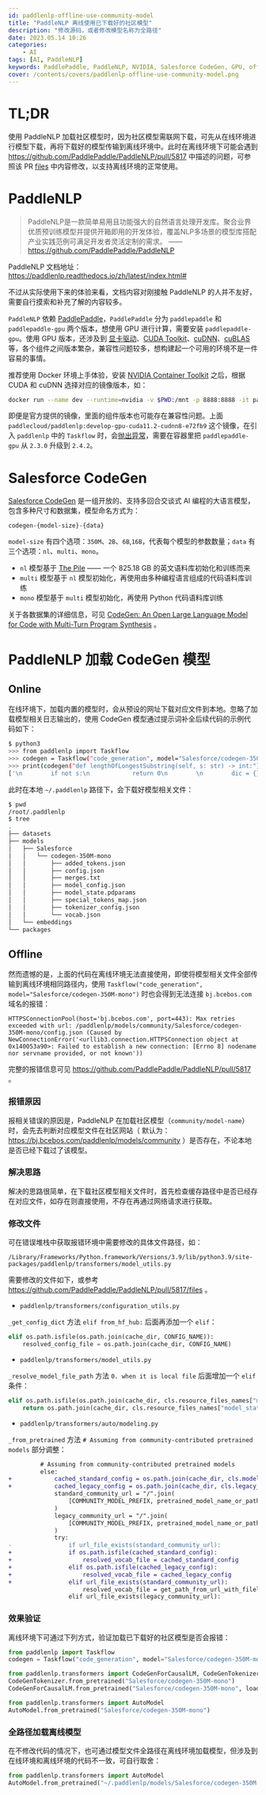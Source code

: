 ```yaml
---
id: paddlenlp-offline-use-community-model
title: "PaddleNLP 离线使用已下载好的社区模型"
description: "修改源码，或者修改模型名称为全路径"
date: 2023.05.14 10:26
categories:
    - AI
tags: [AI, PaddleNLP]
keywords: PaddlePaddle, PaddleNLP, NVIDIA, Salesforce CodeGen, GPU, offline
cover: /contents/covers/paddlenlp-offline-use-community-model.png
---
```


# TL;DR

使用 PaddleNLP 加载社区模型时，因为社区模型需联网下载，可先从在线环境进行模型下载，再将下载好的模型传输到离线环境中。此时在离线环境下可能会遇到 https://github.com/PaddlePaddle/PaddleNLP/pull/5817 中描述的问题，可参照该 PR [files](https://github.com/PaddlePaddle/PaddleNLP/pull/5817/files) 中内容修改，以支持离线环境的正常使用。

# PaddleNLP

> PaddleNLP是一款简单易用且功能强大的自然语言处理开发库。聚合业界优质预训练模型并提供开箱即用的开发体验，覆盖NLP多场景的模型库搭配产业实践范例可满足开发者灵活定制的需求。 —— https://github.com/PaddlePaddle/PaddleNLP

PaddleNLP 文档地址：https://paddlenlp.readthedocs.io/zh/latest/index.html# 

不过从实际使用下来的体验来看，文档内容对刚接触 PaddleNLP 的人并不友好，需要自行摸索和补充了解的内容较多。

`PaddleNLP` 依赖 [PaddlePaddle](https://github.com/paddlepaddle/paddle)，`PaddlePaddle` 分为 `paddlepaddle` 和 `paddlepaddle-gpu` 两个版本，想使用 GPU 进行计算，需要安装 `paddlepaddle-gpu`。使用 GPU 版本，还涉及到 [显卡驱动](https://www.nvidia.cn/Download/index.aspx?lang=cn)、[CUDA Toolkit](https://developer.nvidia.com/cuda-downloads)、[cuDNN](https://developer.nvidia.cn/zh-cn/cudnn)、[cuBLAS](https://developer.nvidia.com/zh-cn/cublas) 等，各个组件之间版本繁杂，兼容性问题较多，想构建起一个可用的环境不是一件容易的事情。

推荐使用 Docker 环境上手体验，安装 [NVIDIA Container Toolkit](https://github.com/NVIDIA/nvidia-docker) 之后，根据 CUDA 和 cuDNN 选择对应的镜像版本，如：

```bash
docker run --name dev --runtime=nvidia -v $PWD:/mnt -p 8888:8888 -it paddlecloud/paddlenlp:develop-gpu-cuda11.2-cudnn8-e72fb9 /bin/bash
```

即便是官方提供的镜像，里面的组件版本也可能存在兼容性问题。上面 `paddlecloud/paddlenlp:develop-gpu-cuda11.2-cudnn8-e72fb9` 这个镜像，在引入 `paddlenlp` 中的 `Taskflow` 时，会[抛出异常](https://github.com/PaddlePaddle/PaddleNLP/issues/5495#issuecomment-1517138237)，需要在容器里把 `paddlepaddle-gpu` 从 `2.3.0` 升级到 `2.4.2`。

# Salesforce CodeGen

[Salesforce CodeGen](https://github.com/salesforce/CodeGen) 是一组开放的、支持多回合交谈式 AI 编程的大语言模型，包含多种尺寸和数据集，模型命名方式为：

`codegen-{model-size}-{data}`

`model-size` 有四个选项：`350M`、`2B`、`6B`,`16B`，代表每个模型的参数数量；`data` 有三个选项：`nl`、`multi`、`mono`。

- `nl` 模型基于 [The Pile](https://github.com/EleutherAI/the-pile) —— 一个 825.18 GB 的英文语料库初始化和训练而来
- `multi` 模型基于 `nl` 模型初始化，再使用由多种编程语言组成的代码语料库训练
- `mono` 模型基于 `multi` 模型初始化，再使用 Python 代码语料库训练

关于各数据集的详细信息，可见 [CodeGen: An Open Large Language Model for Code with Multi-Turn Program Synthesis](https://arxiv.org/pdf/2203.13474.pdf) 。

# PaddleNLP 加载 CodeGen 模型

## Online

在线环境下，加载内置的模型时，会从预设的网址下载对应文件到本地。忽略了加载模型相关日志输出的，使用 CodeGen 模型通过提示词补全后续代码的示例代码如下：

```bash
$ python3
>>> from paddlenlp import Taskflow
>>> codegen = Taskflow("code_generation", model="Salesforce/codegen-350M-mono",decode_strategy="greedy_search", repetition_penalty=1.0)
>>> print(codegen("def lengthOfLongestSubstring(self, s: str) -> int:"))
['\n        if not s:\n            return 0\n        \n        dic = {}\n        max_len = 0\n        \n        for i in range(len(s)):\n         if s[i] in dic:\n                dic[s[i]] += 1\n                if dic[s[i]] > max_len:\n                    max_len = dic[s[i]]\n            else:\n                dic[s[i]] = 1\n        \n        return max_len']
```

此时在本地 `~/.paddlenlp` 路径下，会下载好模型相关文件：

```bash
$ pwd
/root/.paddlenlp
$ tree
.
├── datasets
├── models
│   ├── Salesforce
│   │   └── codegen-350M-mono
│   │       ├── added_tokens.json
│   │       ├── config.json
│   │       ├── merges.txt
│   │       ├── model_config.json
│   │       ├── model_state.pdparams
│   │       ├── special_tokens_map.json
│   │       ├── tokenizer_config.json
│   │       └── vocab.json
│   └── embeddings
└── packages
```

## Offline

然而遗憾的是，上面的代码在离线环境无法直接使用，即使将模型相关文件全部传输到离线环境相同路径内，使用 `Taskflow("code_generation", model="Salesforce/codegen-350M-mono")` 时也会得到无法连接 `bj.bcebos.com` 域名的报错：

```log
HTTPSConnectionPool(host='bj.bcebos.com', port=443): Max retries exceeded with url: /paddlenlp/models/community/Salesforce/codegen-350M-mono/config.json (Caused by NewConnectionError('<urllib3.connection.HTTPSConnection object at 0x140053a90>: Failed to establish a new connection: [Errno 8] nodename nor servname provided, or not known'))
```

完整的报错信息可见 https://github.com/PaddlePaddle/PaddleNLP/pull/5817 。

### 报错原因

报相关错误的原因是，PaddleNLP 在加载社区模型（`community/model-name`）时，会先去判断对应模型文件在社区网站（ 默认为：https://bj.bcebos.com/paddlenlp/models/community ）是否存在，不论本地是否已经下载过了该模型。

### 解决思路

解决的思路很简单，在下载社区模型相关文件时，首先检查缓存路径中是否已经存在对应文件，如存在则直接使用，不存在再通过网络请求进行获取。

### 修改文件

可在错误堆栈中获取报错环境中需要修改的具体文件路径，如：

```path
/Library/Frameworks/Python.framework/Versions/3.9/lib/python3.9/site-packages/paddlenlp/transformers/model_utils.py
```

需要修改的文件如下，或参考 https://github.com/PaddlePaddle/PaddleNLP/pull/5817/files 。

- `paddlenlp/transformers/configuration_utils.py`

`_get_config_dict` 方法 `elif from_hf_hub:` 后面再添加一个 `elif`：

```python
elif os.path.isfile(os.path.join(cache_dir, CONFIG_NAME)):
    resolved_config_file = os.path.join(cache_dir, CONFIG_NAME)
```

- `paddlenlp/transformers/model_utils.py`

`_resolve_model_file_path` 方法 `0. when it is local file` 后面增加一个 `elif` 条件：

```python
elif os.path.isfile(os.path.join(cache_dir, cls.resource_files_names["model_state"])):
    return os.path.join(cache_dir, cls.resource_files_names["model_state"])
```

- `paddlenlp/transformers/auto/modeling.py`

`_from_pretrained` 方法 `# Assuming from community-contributed pretrained models` 部分调整：

```diff
         # Assuming from community-contributed pretrained models
         else:
+            cached_standard_config = os.path.join(cache_dir, cls.model_config_file)
+            cached_legacy_config = os.path.join(cache_dir, cls.legacy_model_config_file)
             standard_community_url = "/".join(
                 [COMMUNITY_MODEL_PREFIX, pretrained_model_name_or_path, cls.model_config_file]
             )
             legacy_community_url = "/".join(
                 [COMMUNITY_MODEL_PREFIX, pretrained_model_name_or_path, cls.legacy_model_config_file]
             )
             try:
-                if url_file_exists(standard_community_url):
+                if os.path.isfile(cached_standard_config):
+                    resolved_vocab_file = cached_standard_config
+                elif os.path.isfile(cached_legacy_config):
+                    resolved_vocab_file = cached_legacy_config
+                elif url_file_exists(standard_community_url):
                     resolved_vocab_file = get_path_from_url_with_filelock(standard_community_url, cache_dir)
                 elif url_file_exists(legacy_community_url):
```

### 效果验证

离线环境下可通过下列方式，验证加载已下载好的社区模型是否会报错：

```python
from paddlenlp import Taskflow
codegen = Taskflow("code_generation", model="Salesforce/codegen-350M-mono",decode_strategy="greedy_search", repetition_penalty=1.0)
```

```python
from paddlenlp.transformers import CodeGenForCausalLM, CodeGenTokenizer
CodeGenTokenizer.from_pretrained("Salesforce/codegen-350M-mono")
CodeGenForCausalLM.from_pretrained("Salesforce/codegen-350M-mono", load_state_as_np=True)
```

```python
from paddlenlp.transformers import AutoModel
AutoModel.from_pretrained("Salesforce/codegen-350M-mono")
```

### 全路径加载离线模型

在不修改代码的情况下，也可通过模型文件全路径在离线环境加载模型，但涉及到在线环境和离线环境的代码不一致，可自行取舍：

```python
from paddlenlp.transformers import AutoModel
AutoModel.from_pretrained("~/.paddlenlp/models/Salesforce/codegen-350M-mono")
```